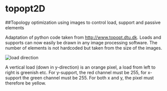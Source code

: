 # topopt2D
##Topology optimization using images to control load, support and passive elements

Adaptation of python code taken from http://www.topopt.dtu.dk.
Loads and supports can now easily be drawn in any image processing software. The number of elements is not hardcoded but taken from the size of the images.

![load direction](https://github.com/worbit/topopt2D/blob/master/map.png)

A vertical load (down in y-direction) is an orange pixel, a load from left to right is greenish etc.
For y-support, the red channel must be 255, for x-support the green channel must be 255. For both x and y, the pixel must therefore be yellow.
